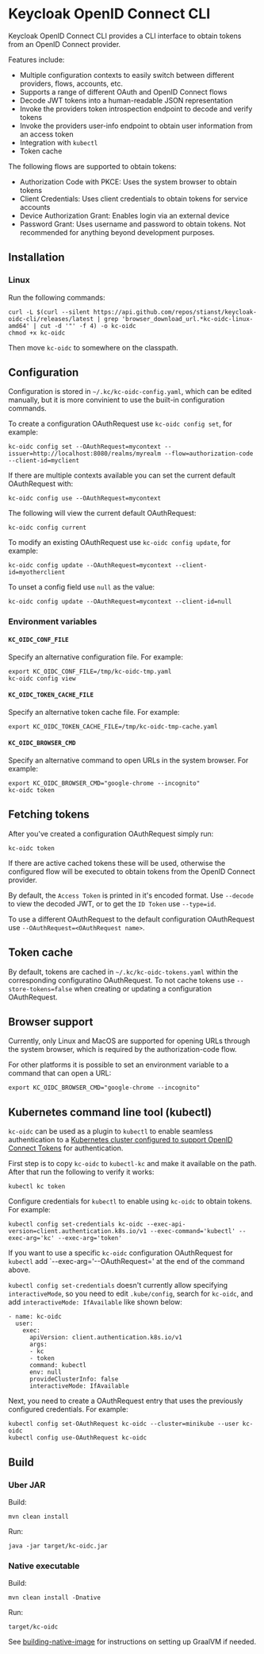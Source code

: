 # Keycloak OpenID Connect CLI

Keycloak OpenID Connect CLI provides a CLI interface to obtain tokens from an OpenID Connect provider.

Features include:

* Multiple configuration contexts to easily switch between different providers, flows, accounts, etc.
* Supports a range of different OAuth and OpenID Connect flows
* Decode JWT tokens into a human-readable JSON representation
* Invoke the providers token introspection endpoint to decode and verify tokens
* Invoke the providers user-info endpoint to obtain user information from an access token
* Integration with `kubectl`
* Token cache

The following flows are supported to obtain tokens:

* Authorization Code with PKCE: Uses the system browser to obtain tokens
* Client Credentials: Uses client credentials to obtain tokens for service accounts
* Device Authorization Grant: Enables login via an external device
* Password Grant: Uses username and password to obtain tokens. Not recommended for anything beyond development purposes. 

## Installation

### Linux

Run the following commands:
```
curl -L $(curl --silent https://api.github.com/repos/stianst/keycloak-oidc-cli/releases/latest | grep 'browser_download_url.*kc-oidc-linux-amd64' | cut -d '"' -f 4) -o kc-oidc
chmod +x kc-oidc
```

Then move `kc-oidc` to somewhere on the classpath.


## Configuration

Configuration is stored in `~/.kc/kc-oidc-config.yaml`, which can be edited manually, but it is more convinient to use the built-in
configuration commands.

To create a configuration OAuthRequest use `kc-oidc config set`, for example:

```
kc-oidc config set --OAuthRequest=mycontext --issuer=http://localhost:8080/realms/myrealm --flow=authorization-code --client-id=myclient
```

If there are multiple contexts available you can set the current default OAuthRequest with:

```
kc-oidc config use --OAuthRequest=mycontext
```

The following will view the current default OAuthRequest:

```
kc-oidc config current
```

To modify an existing OAuthRequest use `kc-oidc config update`, for example:

```
kc-oidc config update --OAuthRequest=mycontext --client-id=myotherclient
```

To unset a config field use `null` as the value:

```
kc-oidc config update --OAuthRequest=mycontext --client-id=null
```

### Environment variables

#### `KC_OIDC_CONF_FILE`

Specify an alternative configuration file. For example:

```
export KC_OIDC_CONF_FILE=/tmp/kc-oidc-tmp.yaml
kc-oidc config view
```

#### `KC_OIDC_TOKEN_CACHE_FILE`

Specify an alternative token cache file. For example:

```
export KC_OIDC_TOKEN_CACHE_FILE=/tmp/kc-oidc-tmp-cache.yaml
```

#### `KC_OIDC_BROWSER_CMD`

Specify an alternative command to open URLs in the system browser. For example:

```
export KC_OIDC_BROWSER_CMD="google-chrome --incognito"
kc-oidc token
```

## Fetching tokens

After you've created a configuration OAuthRequest simply run:

```
kc-oidc token
```

If there are active cached tokens these will be used, otherwise the configured flow will be executed to obtain
tokens from the OpenID Connect provider.

By default, the `Access Token` is printed in it's encoded format. Use `--decode` to view the decoded JWT, or to get the
`ID Token` use `--type=id`.

To use a different OAuthRequest to the default configuration OAuthRequest use `--OAuthRequest=<OAuthRequest name>`.


## Token cache

By default, tokens are cached in `~/.kc/kc-oidc-tokens.yaml` within the corresponding configuratino OAuthRequest. To not cache tokens
use `--store-tokens=false` when creating or updating a configuration OAuthRequest. 


## Browser support

Currently, only Linux and MacOS are supported for opening URLs through the system browser, which is required by the
authorization-code flow.

For other platforms it is possible to set an environment variable to a command that can open a URL:

```
export KC_OIDC_BROWSER_CMD="google-chrome --incognito"
```


## Kubernetes command line tool (kubectl)

`kc-oidc` can be used as a plugin to `kubectl` to enable seamless authentication to a 
[Kubernetes cluster configured to support OpenID Connect Tokens](https://kubernetes.io/docs/reference/access-authn-authz/authentication/#openid-connect-tokens) 
for authentication.

First step is to copy `kc-oidc` to `kubectl-kc` and make it available on the path. After that run the following to
verify it works:

```
kubectl kc token
```

Configure credentials for `kubectl` to enable using `kc-oidc` to obtain tokens. For example:

```
kubectl config set-credentials kc-oidc --exec-api-version=client.authentication.k8s.io/v1 --exec-command='kubectl' --exec-arg='kc' --exec-arg='token'
```

If you want to use a specific `kc-oidc` configuration OAuthRequest for `kubectl` add `--exec-arg='--OAuthRequest=<OAuthRequest name>' at the
end of the command above.

`kubectl config set-credentials` doesn't currently allow specifying `interactiveMode`, so you need to edit `.kube/config`, 
search for `kc-oidc`, and add `interactiveMode: IfAvailable` like shown below:

```
- name: kc-oidc
  user:
    exec:
      apiVersion: client.authentication.k8s.io/v1
      args:
      - kc
      - token
      command: kubectl
      env: null
      provideClusterInfo: false
      interactiveMode: IfAvailable
```

Next, you need to create a OAuthRequest entry that uses the previously configured credentials. For example:

```
kubectl config set-OAuthRequest kc-oidc --cluster=minikube --user kc-oidc
kubectl config use-OAuthRequest kc-oidc
```


## Build

### Uber JAR

Build:
```
mvn clean install
```

Run:
```
java -jar target/kc-oidc.jar
```

### Native executable

Build:
```
mvn clean install -Dnative
```

Run:
```
target/kc-oidc
```

See [building-native-image](https://quarkus.io/guides/building-native-image) for instructions on setting up GraalVM if needed.
